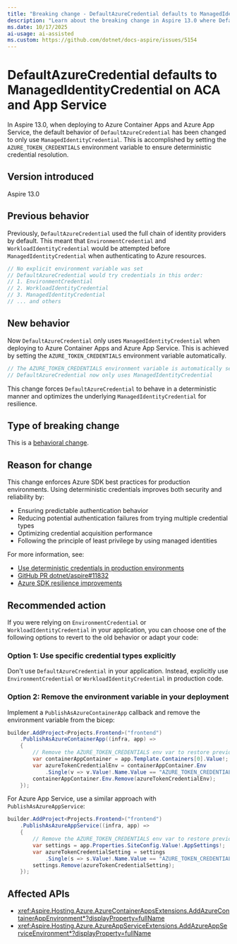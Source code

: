 ```yaml
---
title: "Breaking change - DefaultAzureCredential defaults to ManagedIdentityCredential on ACA and App Service"
description: "Learn about the breaking change in Aspire 13.0 where DefaultAzureCredential behavior is changed to only use ManagedIdentityCredential when deploying to Azure Container Apps and Azure App Service."
ms.date: 10/17/2025
ai-usage: ai-assisted
ms.custom: https://github.com/dotnet/docs-aspire/issues/5154
---
```


# DefaultAzureCredential defaults to ManagedIdentityCredential on ACA and App Service

In Aspire 13.0, when deploying to Azure Container Apps and Azure App Service, the default behavior of `DefaultAzureCredential` has been changed to only use `ManagedIdentityCredential`. This is accomplished by setting the `AZURE_TOKEN_CREDENTIALS` environment variable to ensure deterministic credential resolution.

## Version introduced

Aspire 13.0

## Previous behavior

Previously, `DefaultAzureCredential` used the full chain of identity providers by default. This meant that `EnvironmentCredential` and `WorkloadIdentityCredential` would be attempted before `ManagedIdentityCredential` when authenticating to Azure resources.

```csharp
// No explicit environment variable was set
// DefaultAzureCredential would try credentials in this order:
// 1. EnvironmentCredential
// 2. WorkloadIdentityCredential
// 3. ManagedIdentityCredential
// ... and others
```

## New behavior

Now `DefaultAzureCredential` only uses `ManagedIdentityCredential` when deploying to Azure Container Apps and Azure App Service. This is achieved by setting the `AZURE_TOKEN_CREDENTIALS` environment variable automatically.

```csharp
// The AZURE_TOKEN_CREDENTIALS environment variable is automatically set
// DefaultAzureCredential now only uses ManagedIdentityCredential
```

This change forces `DefaultAzureCredential` to behave in a deterministic manner and optimizes the underlying `ManagedIdentityCredential` for resilience.

## Type of breaking change

This is a [behavioral change](../categories.md#behavioral-change).

## Reason for change

This change enforces Azure SDK best practices for production environments. Using deterministic credentials improves both security and reliability by:

- Ensuring predictable authentication behavior
- Reducing potential authentication failures from trying multiple credential types
- Optimizing credential acquisition performance
- Following the principle of least privilege by using managed identities

For more information, see:

- [Use deterministic credentials in production environments](https://learn.microsoft.com/dotnet/azure/sdk/authentication/best-practices?tabs=aspdotnet#use-deterministic-credentials-in-production-environments)
- [GitHub PR dotnet/aspire#11832](https://github.com/dotnet/aspire/pull/11832)
- [Azure SDK resilience improvements](https://github.com/Azure/azure-sdk-for-net/pull/52545)

## Recommended action

If you were relying on `EnvironmentCredential` or `WorkloadIdentityCredential` in your application, you can choose one of the following options to revert to the old behavior or adapt your code:

### Option 1: Use specific credential types explicitly

Don't use `DefaultAzureCredential` in your application. Instead, explicitly use `EnvironmentCredential` or `WorkloadIdentityCredential` in production code.

### Option 2: Remove the environment variable in your deployment

Implement a `PublishAsAzureContainerApp` callback and remove the environment variable from the bicep:

```csharp
builder.AddProject<Projects.Frontend>("frontend")
    .PublishAsAzureContainerApp((infra, app) =>
    {
        // Remove the AZURE_TOKEN_CREDENTIALS env var to restore previous behavior
        var containerAppContainer = app.Template.Containers[0].Value!;
        var azureTokenCredentialEnv = containerAppContainer.Env
            .Single(v => v.Value!.Name.Value == "AZURE_TOKEN_CREDENTIALS");
        containerAppContainer.Env.Remove(azureTokenCredentialEnv);
    });
```

For Azure App Service, use a similar approach with `PublishAsAzureAppService`:

```csharp
builder.AddProject<Projects.Frontend>("frontend")
    .PublishAsAzureAppService((infra, app) =>
    {
        // Remove the AZURE_TOKEN_CREDENTIALS env var to restore previous behavior
        var settings = app.Properties.SiteConfig.Value!.AppSettings!;
        var azureTokenCredentialSetting = settings
            .Single(s => s.Value!.Name.Value == "AZURE_TOKEN_CREDENTIALS");
        settings.Remove(azureTokenCredentialSetting);
    });
```

## Affected APIs

- <xref:Aspire.Hosting.Azure.AzureContainerAppsExtensions.AddAzureContainerAppEnvironment*?displayProperty=fullName>
- <xref:Aspire.Hosting.Azure.AzureAppServiceExtensions.AddAzureAppServiceEnvironment*?displayProperty=fullName>
